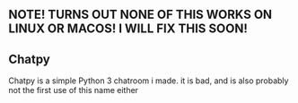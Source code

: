

## NOTE! TURNS OUT NONE OF THIS WORKS ON LINUX OR MACOS! I WILL FIX THIS SOON!
## Chatpy 
Chatpy is a simple Python 3 chatroom i made. it is bad, and is also probably not the first use of this name either
